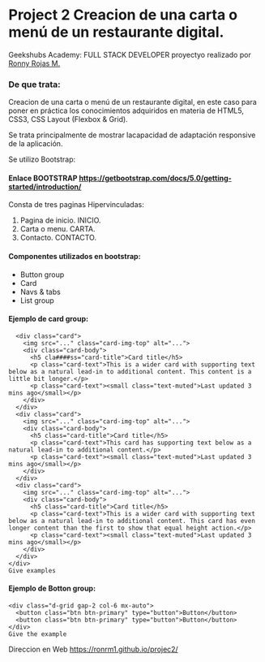 # Project 2 Creacion de una carta o menú de un restaurante digital.

Geekshubs Academy: FULL STACK DEVELOPER proyectyo realizado por [Ronny Rojas M.](mailto:ronny3030@gmail.com)


### De que trata:

Creacion de una carta o menú de un restaurante digital, en este
caso para poner en práctica los conocimientos adquiridos en materia de HTML5, CSS3, CSS Layout (Flexbox & Grid).

Se trata principalmente de mostrar lacapacidad de adaptación responsive de la aplicación.

 Se utilizo Bootstrap:

#### Enlace BOOTSTRAP <a name = "Enlace">https://getbootstrap.com/docs/5.0/getting-started/introduction/</a>

Consta de tres paginas Hipervinculadas:

1. Pagina de inicio. INICIO.
2. Carta o menu. CARTA.
3. Contacto. CONTACTO.


#### Componentes utilizados en bootstrap:

- Button group
- Card
 - Navs & tabs
 - List group

#### Ejemplo de card group:

```<div class="card-group">
  <div class="card">
    <img src="..." class="card-img-top" alt="...">
    <div class="card-body">
      <h5 cla####ss="card-title">Card title</h5>
      <p class="card-text">This is a wider card with supporting text below as a natural lead-in to additional content. This content is a little bit longer.</p>
      <p class="card-text"><small class="text-muted">Last updated 3 mins ago</small></p>
    </div>
  </div>
  <div class="card">
    <img src="..." class="card-img-top" alt="...">
    <div class="card-body">
      <h5 class="card-title">Card title</h5>
      <p class="card-text">This card has supporting text below as a natural lead-in to additional content.</p>
      <p class="card-text"><small class="text-muted">Last updated 3 mins ago</small></p>
    </div>
  </div>
  <div class="card">
    <img src="..." class="card-img-top" alt="...">
    <div class="card-body">
      <h5 class="card-title">Card title</h5>
      <p class="card-text">This is a wider card with supporting text below as a natural lead-in to additional content. This card has even longer content than the first to show that equal height action.</p>
      <p class="card-text"><small class="text-muted">Last updated 3 mins ago</small></p>
    </div>
  </div>
</div>
Give examples
```

#### Ejemplo de Botton group:



```
<div class="d-grid gap-2 col-6 mx-auto">
  <button class="btn btn-primary" type="button">Button</button>
  <button class="btn btn-primary" type="button">Button</button>
</div>
Give the example
```

Direccion en Web
https://ronrm1.github.io/projec2/



